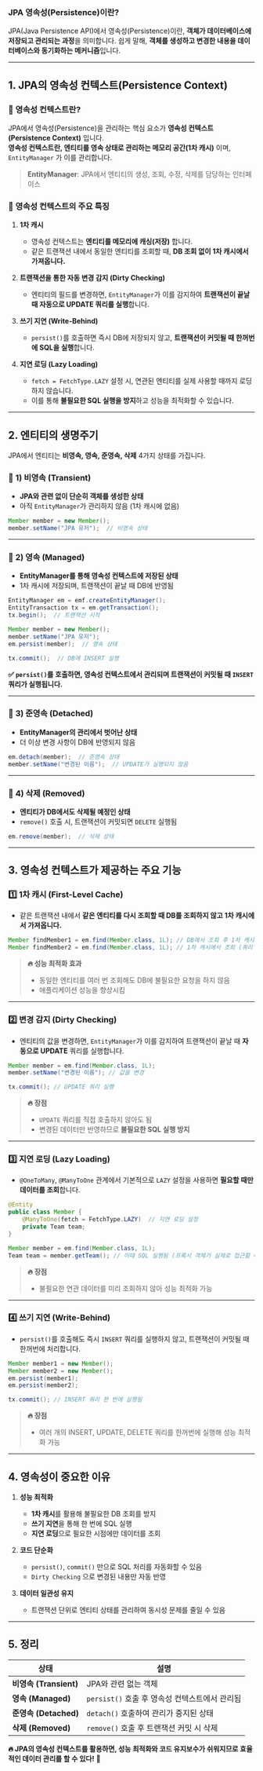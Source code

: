 ### **JPA 영속성(Persistence)이란?**
JPA(Java Persistence API)에서 영속성(Persistence)이란, **객체가 데이터베이스에 저장되고 관리되는 과정**을 의미합니다. 쉽게 말해, **객체를 생성하고 변경한 내용을 데이터베이스와 동기화하는 메커니즘**입니다.

---

## **1. JPA의 영속성 컨텍스트(Persistence Context)**
### 🔹 **영속성 컨텍스트란?**
JPA에서 영속성(Persistence)을 관리하는 핵심 요소가 **영속성 컨텍스트(Persistence Context)** 입니다.  
**영속성 컨텍스트란, 엔티티를 영속 상태로 관리하는 메모리 공간(1차 캐시)** 이며, `EntityManager` 가 이를 관리합니다.

> **EntityManager**: JPA에서 엔티티의 생성, 조회, 수정, 삭제를 담당하는 인터페이스

### 🔹 **영속성 컨텍스트의 주요 특징**
1. **1차 캐시**
    - 영속성 컨텍스트는 **엔티티를 메모리에 캐싱(저장)** 합니다.
    - 같은 트랜잭션 내에서 동일한 엔티티를 조회할 때, **DB 조회 없이 1차 캐시에서 가져옵니다.**

2. **트랜잭션을 통한 자동 변경 감지 (Dirty Checking)**
    - 엔티티의 필드를 변경하면, `EntityManager`가 이를 감지하여 **트랜잭션이 끝날 때 자동으로 UPDATE 쿼리를 실행**합니다.

3. **쓰기 지연 (Write-Behind)**
    - `persist()`를 호출하면 즉시 DB에 저장되지 않고, **트랜잭션이 커밋될 때 한꺼번에 SQL을 실행**합니다.

4. **지연 로딩 (Lazy Loading)**
    - `fetch = FetchType.LAZY` 설정 시, 연관된 엔티티를 실제 사용할 때까지 로딩하지 않습니다.
    - 이를 통해 **불필요한 SQL 실행을 방지**하고 성능을 최적화할 수 있습니다.

---

## **2. 엔티티의 생명주기**
JPA에서 엔티티는 **비영속, 영속, 준영속, 삭제** 4가지 상태를 가집니다.

### 📌 **1) 비영속 (Transient)**
- **JPA와 관련 없이 단순히 객체를 생성한 상태**
- 아직 `EntityManager`가 관리하지 않음 (1차 캐시에 없음)

```java
Member member = new Member();
member.setName("JPA 유저");  // 비영속 상태
```

---

### 📌 **2) 영속 (Managed)**
- **EntityManager를 통해 영속성 컨텍스트에 저장된 상태**
- 1차 캐시에 저장되며, 트랜잭션이 끝날 때 DB에 반영됨

```java
EntityManager em = emf.createEntityManager();
EntityTransaction tx = em.getTransaction();
tx.begin();  // 트랜잭션 시작

Member member = new Member();
member.setName("JPA 유저");
em.persist(member);  // 영속 상태

tx.commit();  // DB에 INSERT 실행
```
**✅ `persist()`를 호출하면, 영속성 컨텍스트에서 관리되며 트랜잭션이 커밋될 때 `INSERT` 쿼리가 실행됩니다.**

---

### 📌 **3) 준영속 (Detached)**
- **EntityManager의 관리에서 벗어난 상태**
- 더 이상 변경 사항이 DB에 반영되지 않음

```java
em.detach(member);  // 준영속 상태
member.setName("변경된 이름");  // UPDATE가 실행되지 않음
```

---

### 📌 **4) 삭제 (Removed)**
- **엔티티가 DB에서도 삭제될 예정인 상태**
- `remove()` 호출 시, 트랜잭션이 커밋되면 `DELETE` 실행됨

```java
em.remove(member);  // 삭제 상태
```

---

## **3. 영속성 컨텍스트가 제공하는 주요 기능**
### **1️⃣ 1차 캐시 (First-Level Cache)**
- 같은 트랜잭션 내에서 **같은 엔티티를 다시 조회할 때 DB를 조회하지 않고 1차 캐시에서 가져옵니다.**

```java
Member findMember1 = em.find(Member.class, 1L); // DB에서 조회 후 1차 캐시에 저장
Member findMember2 = em.find(Member.class, 1L); // 1차 캐시에서 조회 (쿼리 실행 X)
```

> **🔥 성능 최적화 효과**
> - 동일한 엔티티를 여러 번 조회해도 DB에 불필요한 요청을 하지 않음
> - 애플리케이션 성능을 향상시킴

---

### **2️⃣ 변경 감지 (Dirty Checking)**
- 엔티티의 값을 변경하면, `EntityManager`가 이를 감지하여 트랜잭션이 끝날 때 **자동으로 UPDATE** 쿼리를 실행합니다.

```java
Member member = em.find(Member.class, 1L);
member.setName("변경된 이름"); // 값을 변경

tx.commit(); // UPDATE 쿼리 실행
```

> **🔥 장점**
> - `UPDATE` 쿼리를 직접 호출하지 않아도 됨
> - 변경된 데이터만 반영하므로 **불필요한 SQL 실행 방지**

---

### **3️⃣ 지연 로딩 (Lazy Loading)**
- `@OneToMany`, `@ManyToOne` 관계에서 기본적으로 `LAZY` 설정을 사용하면 **필요할 때만 데이터를 조회**합니다.

```java
@Entity
public class Member {
    @ManyToOne(fetch = FetchType.LAZY)  // 지연 로딩 설정
    private Team team;
}

Member member = em.find(Member.class, 1L);
Team team = member.getTeam(); // 이때 SQL 실행됨 (프록시 객체가 실제로 접근할 때 조회)
```

> **🔥 장점**
> - 불필요한 연관 데이터를 미리 조회하지 않아 성능 최적화 가능

---

### **4️⃣ 쓰기 지연 (Write-Behind)**
- `persist()`를 호출해도 즉시 `INSERT` 쿼리를 실행하지 않고, 트랜잭션이 커밋될 때 한꺼번에 처리합니다.

```java
Member member1 = new Member();
Member member2 = new Member();
em.persist(member1);
em.persist(member2);

tx.commit(); // INSERT 쿼리 한 번에 실행됨
```

> **🔥 장점**
> - 여러 개의 INSERT, UPDATE, DELETE 쿼리를 한꺼번에 실행해 성능 최적화 가능

---

## **4. 영속성이 중요한 이유**
1. **성능 최적화**
    - **1차 캐시**를 활용해 불필요한 DB 조회를 방지
    - **쓰기 지연**을 통해 한 번에 SQL 실행
    - **지연 로딩**으로 필요한 시점에만 데이터를 조회

2. **코드 단순화**
    - `persist()`, `commit()` 만으로 SQL 처리를 자동화할 수 있음
    - `Dirty Checking` 으로 변경된 내용만 자동 반영

3. **데이터 일관성 유지**
    - 트랜잭션 단위로 엔티티 상태를 관리하여 동시성 문제를 줄일 수 있음

---

## **5. 정리**
| 상태 | 설명 |
|------|------|
| **비영속 (Transient)** | JPA와 관련 없는 객체 |
| **영속 (Managed)** | `persist()` 호출 후 영속성 컨텍스트에서 관리됨 |
| **준영속 (Detached)** | `detach()` 호출하여 관리가 중지된 상태 |
| **삭제 (Removed)** | `remove()` 호출 후 트랜잭션 커밋 시 삭제 |

**🔥 JPA의 영속성 컨텍스트를 활용하면, 성능 최적화와 코드 유지보수가 쉬워지므로 효율적인 데이터 관리를 할 수 있다!** 🚀